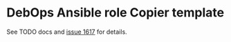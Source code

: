 <!--
SPDX-FileCopyrightText: 2012-2021 Robin Schneider <ypid@riseup.net>

SPDX-License-Identifier: CC-BY-SA-4.0
-->

# DebOps Ansible role Copier template

See TODO docs and [issue 1617](https://github.com/debops/debops/issues/1617) for details.
